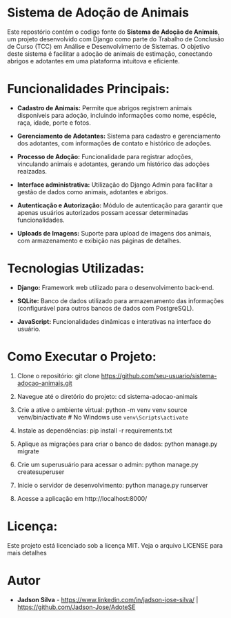 # Sistema de Adoção de Animais

Este repostório contém o codigo fonte do **Sistema de Adoção de Animais**, um projeto desenvolvido com Django como parte do Trabalho de Conclusão de Curso (TCC) em Análise e Desenvolvimento de Sistemas. O objetivo deste sistema é facilitar a adoção de animais de estimação, conectando abrigos e adotantes em uma plataforma intuitova e eficiente.

# Funcionalidades Principais:

- **Cadastro de Animais:** Permite que abrigos registrem animais disponíveis para adoção, incluindo informações como nome, espécie, raça, idade, porte e fotos.

- **Gerenciamento de Adotantes:** Sistema para cadastro e gerenciamento dos adotantes, com informações de contato e histórico de adoções.

- **Processo de Adoção:** Funcionalidade para registrar adoções, vinculando animais e adotantes, gerando um histórico das adoções reaizadas.

- **Interface administrativa:** Utilização do Django Admin para facilitar a gestão de dados como animais, adotantes e abrigos.

- **Autenticação e Autorização:** Módulo de autenticação para garantir que apenas usuários autorizados possam acessar determinadas funcionalidades.

- **Uploads de Imagens:** Suporte para upload de imagens dos animais, com armazenamento e exibição nas páginas de detalhes.

# Tecnologias Utilizadas:

- **Django:** Framework web utilizado para o desenvolvimento back-end.

- **SQLite:** Banco de dados utilizado para armazenamento das informações (configurável para outros bancos de dados com PostgreSQL).

- **JavaScript:** Funcionalidades dinâmicas e interativas na interface do usuário.

# Como Executar o Projeto:

1. Clone o repositório:
git clone https://github.com/seu-usuario/sistema-adocao-animais.git

2. Navegue até o diretório do projeto:
cd sistema-adocao-animais

3. Crie a ative o ambiente virtual:
python -m venv venv
source venv/bin/activate  # No Windows use `venv\Scripts\activate`

4. Instale as dependências:
pip install -r requirements.txt

5. Aplique as migrações para criar o banco de dados:
python manage.py migrate

6. Crie um superusuário para acessar o admin:
python manage.py createsuperuser

7. Inicie o servidor de desenvolvimento:
python manage.py runserver

8. Acesse a aplicação em http://localhost:8000/

# Licença:

Este projeto está licenciado sob a licença MIT. Veja o arquivo LICENSE para mais detalhes

# Autor

* **Jadson Silva** - https://www.linkedin.com/in/jadson-jose-silva/ | https://github.com/Jadson-Jose/AdoteSE
